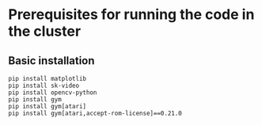 # Prerequisites for running the code in the cluster

## Basic installation
```
pip install matplotlib
pip install sk-video
pip install opencv-python
pip install gym
pip install gym[atari]
pip install gym[atari,accept-rom-license]==0.21.0
```
